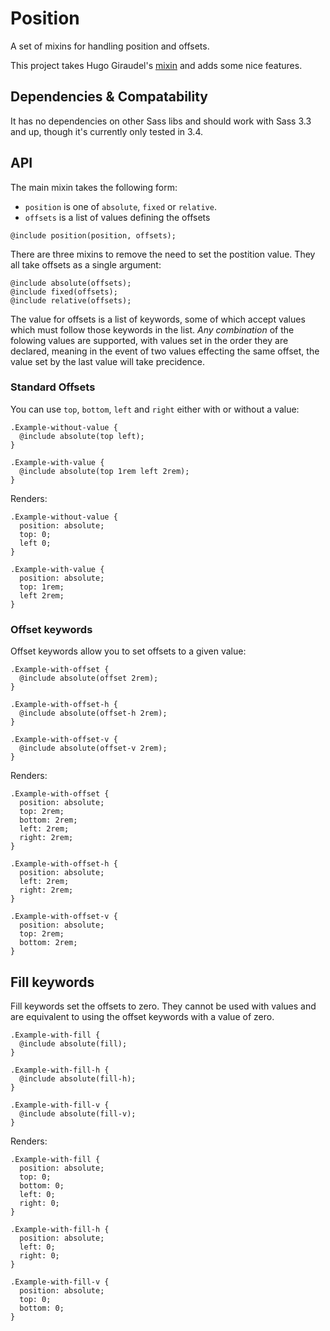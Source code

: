 # Position

A set of mixins for handling position and offsets.

This project takes Hugo Giraudel's [mixin](http://hugogiraudel.com/2014/05/19/new-offsets-sass-mixin/) and adds some nice features.

## Dependencies & Compatability

It has no dependencies on other Sass libs and should work with Sass 3.3 and up, though it's currently only tested in 3.4.

## API

The main mixin takes the following form:

- `position` is one of `absolute`, `fixed` or `relative`.
- `offsets` is a list of values defining the offsets

```
@include position(position, offsets);
```

There are three mixins to remove the need to set the postition value. They all take offsets as a
single argument:

```
@include absolute(offsets);
@include fixed(offsets);
@include relative(offsets);
```

The value for offsets is a list of keywords, some of which accept values which must follow those
keywords in the list. *Any combination* of the folowing values are supported, with values set in the order they are declared, meaning in the event of two values effecting the same offset, the value set by the last value will take precidence.

### Standard Offsets

You can use `top`, `bottom`, `left` and `right` either with or without a value:

```
.Example-without-value {
  @include absolute(top left);
}

.Example-with-value {
  @include absolute(top 1rem left 2rem);
}
```

Renders:

```
.Example-without-value {
  position: absolute;
  top: 0;
  left 0;
}

.Example-with-value {
  position: absolute;
  top: 1rem;
  left 2rem;
}
```

### Offset keywords

Offset keywords allow you to set offsets to a given value:

```
.Example-with-offset {
  @include absolute(offset 2rem);
}

.Example-with-offset-h {
  @include absolute(offset-h 2rem);
}

.Example-with-offset-v {
  @include absolute(offset-v 2rem);
}
```

Renders:

```
.Example-with-offset {
  position: absolute;
  top: 2rem;
  bottom: 2rem;
  left: 2rem;
  right: 2rem;
}

.Example-with-offset-h {
  position: absolute;
  left: 2rem;
  right: 2rem;
}

.Example-with-offset-v {
  position: absolute;
  top: 2rem;
  bottom: 2rem;
}
```

## Fill keywords

Fill keywords set the offsets to zero. They cannot be used with values and are equivalent to using
the offset keywords with a value of zero.

```
.Example-with-fill {
  @include absolute(fill);
}

.Example-with-fill-h {
  @include absolute(fill-h);
}

.Example-with-fill-v {
  @include absolute(fill-v);
}
```

Renders:

```
.Example-with-fill {
  position: absolute;
  top: 0;
  bottom: 0;
  left: 0;
  right: 0;
}

.Example-with-fill-h {
  position: absolute;
  left: 0;
  right: 0;
}

.Example-with-fill-v {
  position: absolute;
  top: 0;
  bottom: 0;
}
```
